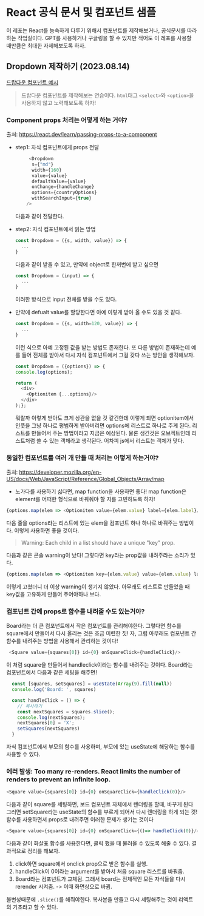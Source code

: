 # React 공식 문서 및 컴포넌트 샘플

이 레포는 React를 능숙하게 다루기 위해서 컴포넌트를 제작해보거나, 공식문서를 따라하는 작업실이다. GPT를 사용하거나 구글링을 할 수 있지만 적어도 이 레포를 사용할 때만큼은 최대한 자제해보도록 하자. 

## Dropdown 제작하기 (2023.08.14)

[드랍다운 컴포넌트 예시](https://ui.zoomable.io/?path=/story/components-dropdown--default)

> 드랍다운 컴포넌트를 제작해보는 연습이다. `html`태그 `<select>`와 `<option>`을 사용하지 않고 노력해보도록 하자!

### Component props 처리는 어떻게 하는 거야? 
출처: https://react.dev/learn/passing-props-to-a-component <br>
- step1: 자식 컴포넌트에게 props 전달
  ```javascript
       <Dropdown
        s={"md"}
        width={160}
        value={value}
        defaultValue={value}
        onChange={handleChange}
        options={countryOptions}
        withSearchInput={true}
      />
  ```
  다음과 같이 전달한다.
- step2: 자식 컴포넌트에서 읽는 방법
  ```javascript
  const Dropdown = ({s, width, value}) => {
    ...
  }
  ```
  다음과 같이 받을 수 있고, 만약에 object로 한꺼번에 받고 싶으면
  ```javascript
  const Dropdown = (input) => {
    ...
  }
  ```
  이러한 방식으로 input 전체를 받을 수도 있다.

- 만약에 defualt value를 할당한다면 아예 이렇게 받아 올 수도 있을 것 같다. 
  ```javascript
  const Dropdown = ({s, width=120, value}) => {
    ...
  }
  ```
  이런 식으로 아예 고정된 값을 받는 방법도 존재한다. 또 다른 방법이 존재하는데 예를 들어 전체를 받아서 다시 자식 컴포넌트에서 그걸 갖다 쓰는 방안을 생각해보자.
  ```javascript
  const Dropdown = ({options}) => {
  console.log(options);

  return (
    <div>
      <Optionitem {...options}/>
    </div>
  );};
  ```
  뭐랄까 이렇게 받아도 크게 상관을 없을 것 같긴한데 이렇게 되면 optionitem에서 인풋을 그냥 하나로 평범하게 받아버리면 options에 리스트로 하나로 주게 된다. 리스트를 만들어서 주는 방법이라고 지금은 예상된다. 물론 생긴것은 오브젝트인데 리스트처럼 쓸 수 있는 객체라고 생각된다. 어차피 js에서 리스트는 객체가 맞다.

### 동일한 컴포넌트를 여러 개 만들 때 처리는 어떻게 하는거야?
출처: https://developer.mozilla.org/en-US/docs/Web/JavaScript/Reference/Global_Objects/Array/map

- 노가다를 사용하기 싫다면, map function을 사용하면 좋다!
map function은 element를 어떠한 형식으로 바꿔줘야 할 지를 고민하도록 하자!
```javascript
{options.map(elem => <Optionitem value={elem.value} label={elem.label}/>)}
```
다음 줄을 options라는 리스트에 있는 elem을 컴포넌트 하나 하나로 바꿔주는 방법이다. 이렇게 사용하면 좋을 것이다.

> Warning: Each child in a list should have a unique "key" prop.

다음과 같은 콘솔 warning이 났다! 그렇다면 key라는 prop값을 내려주라는 소리가 있다.
```javascript
{options.map(elem => <Optionitem key={elem.value} value={elem.value} label={elem.label}/>)}
```
이렇게 고쳤더니 더 이상 warning이 생기지 않았다. 아무래도 리스트로 만들었을 때 key값을 고유하게 만들어 주어야하나 보다.

### 컴포넌트 간에 props로 함수를 내려줄 수도 있는거야? 
Board라는 더 큰 컴포넌트에서 작은 컴포넌트를 관리해야한다. 그렇다면 함수를 square에서 만들어서 다시 올리는 것은 조금 미련한 짓! 자, 그럼 아무래도 컴포넌트 간 함수를 내려주는 방법을 사용해서 관리하는 것이다! 

```javascript
 <Square value={squares[0]} id={0} onSquareClick={handleClick}/>
```
이 처럼 square을 만들어서 handleclick이라는 함수를 내려주는 것이다.
Board라는 컴포넌트에서 다음과 같은 세팅을 해주면! 
```javascript
  const [squares, setSquares] = useState(Array(9).fill(null))
  console.log('Board: ', squares)

  const handleClick = () => {
    // 복사하기
    const nextSquares = squares.slice();
    console.log(nextSquares);
    nextSquares[0] = 'X';
    setSquares(nextSquares)
  }
```
자식 컴포넌트에서 부모의 함수를 사용하며, 부모에 있는 useState에 해당하는 함수를 사용할 수 있다.

### 에러 발생: Too many re-renders. React limits the number of renders to prevent an infinite loop.

```javascript 
<Square value={squares[0]} id={0} onSquareClick={handleClick(0)}/>
```
다음과 같이 square를 세팅하면, 보드 컴포넌트 자체에서 렌더링을 할때, 바꾸게 된다 그러면 setSquare라는 useState의 함수를 부르게 되어서 다시 렌더링을 하게 되는 것! 함수를 사용하면서 props로 내려주면 이러한 문제가 생기는 것이다

```javascript
<Square value={squares[0]} id={0} onSquareClick={()=> handleClick(0)}/>
```
다음과 같이 화살표 함수를 사용한다면, 클릭 했을 때 불러올 수 있도록 해줄 수 있다. 결과적으로 정리를 해보자.
1. click하면 square에서 onclick prop으로 받은 함수를 실행.
2. handleClick이 0이라는 argument를 받아서 처음 square 리스트를 바꿔줌. 
3. Board라는 컴포넌트가 교체됨. 그래서 board는 전체적인 모든 자식들을 다시 rerender 시켜줌. -> 이때 화면상으로 바뀜.

불변성때문에 `.slice()`를 해줘야한다. 복사본을 만들고 다시 세팅해주는 것이 리액트의 기초라고 할 수 있다.